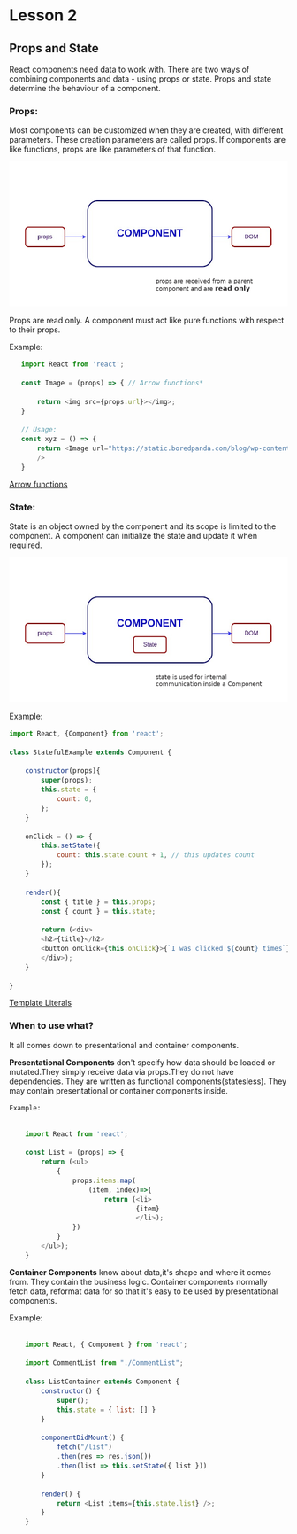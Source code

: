 # Lesson 2

## Props and State

React components need data to work with. There are two ways of combining components and data - using props or state. Props and state determine the behaviour of a component.

### Props: 

   Most components can be customized when they are created, with different parameters. These creation parameters are called props. If components are like functions, props are like parameters of that function.

   ![alt text](res/props.jpg)

   Props are read only. A component must act like pure functions with respect to their props.

   Example:

```javascript
   import React from 'react';

   const Image = (props) => { // Arrow functions* 

       return <img src={props.url}></img>;
   }

   // Usage:
   const xyz = () => {
       return <Image url="https://static.boredpanda.com/blog/wp-content/uploads/2014/04/irony-funny-pictures-40.jpg"
       />
   }
```

[Arrow functions](https://developer.mozilla.org/en-US/docs/Web/JavaScript/Reference/Functions/Arrow_functions)


### State:

State is an object owned by the component and its scope is limited to the component. A component can initialize the state and update it when required. 

![alt text](res/state.jpg)

Example:
```javascript
import React, {Component} from 'react';

class StatefulExample extends Component {

    constructor(props){
        super(props);
        this.state = {
            count: 0,
        };
    }

    onClick = () => {
        this.setState({
            count: this.state.count + 1, // this updates count
        });
    }

    render(){
        const { title } = this.props;
        const { count } = this.state;

        return (<div>
        <h2>{title}</h2>
        <button onClick={this.onClick}>{`I was clicked ${count} times`}</button>{/* Template literal */}
        </div>);
    }

}

```

[Template Literals](https://developer.mozilla.org/en-US/docs/Web/JavaScript/Reference/Template_literals)

### When to use what?

It all comes down to presentational and container components. 

**Presentational Components** don't specify how data should be loaded or mutated.They simply receive data via props.They do not have dependencies. They are written as functional components(statesless). They may contain presentational or container components inside. 
    
    Example:
```javascript
    
    import React from 'react';

    const List = (props) => {
        return (<ul>
            {
                props.items.map(
                    (item, index)=>{
                        return (<li>
                                {item}
                                </li>);
                })
            }
        </ul>);
    }


```

**Container Components** know about data,it's shape and where it comes from. They contain the business logic. Container components normally fetch data, reformat data for so that it's easy to be used by presentational components. 

Example:

```javascript

    import React, { Component } from 'react';

    import CommentList from "./CommentList";

    class ListContainer extends Component {
        constructor() {
            super();
            this.state = { list: [] }
        }
        
        componentDidMount() {
            fetch("/list")
            .then(res => res.json())
            .then(list => this.setState({ list }))
        }
        
        render() {
            return <List items={this.state.list} />;
        }
    }

```
